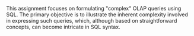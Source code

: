 This assignment focuses on formulating "complex" OLAP queries using SQL. The primary objective is to illustrate the inherent complexity involved in expressing such queries, which, although based on straightforward concepts, can become intricate in SQL syntax.
